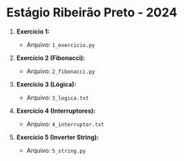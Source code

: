 # Estágio Ribeirão Preto - 2024

1. **Exercício 1:**

   - Arquivo: `1_exercicio.py`

2. **Exercício 2 (Fibonacci):**

   - Arquivo: `2_fibonacci.py`

3. **Exercício 3 (Lógica):**

   - Arquivo: `3_logica.txt`

4. **Exercício 4 (Interruptores):**

   - Arquivo: `4_interruptor.txt`

5. **Exercício 5 (Inverter String):**
   - Arquivo: `5_string.py`
